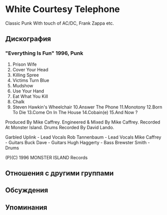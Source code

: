 # White Courtesy Telephone

Classic Punk With touch of AC/DC, Frank Zappa etc.

## Дискография

### "Everything Is Fun" 1996, Punk

1.  Prison Wife
2.  Cover Your Head
3.  Killing Spree
4.  Victims Turn Blue
5.  Mudshow
6.  Use Your Hand
7.  Eat What You Kill
8.  Chalk
9.  Steven Hawkin's Wheelchair
10.Answer The Phone
11.Monotony
12.Born To Die
13.Come On In The House
14.Cobain(e)
15.And Now ?

Produced By Mike Caffrey.
Engineered & Mixed By Mike Caffrey.
Recorded At Monster Island.
Drums Recorded By David Lando.

Garbled Uplink - Lead Vocals
Rob Tannenbaum - Lead Vocals
Mike Caffrey - Guitars
Buck Dave - Guitars
Hugh Haggerty - Bass
Brewster Smith - Drums

(P)(C) 1996 MONSTER ISLAND Records


## Отношения с другими группами


## Обсуждения


## Упоминания

